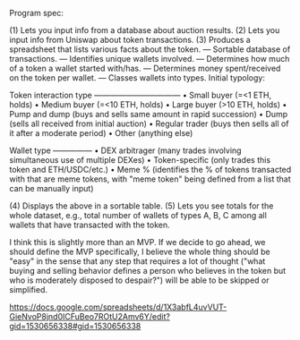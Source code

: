 Program spec:

(1) Lets you input info from a database about auction results.
(2) Lets you input info from Uniswap about token transactions.
(3) Produces a spreadsheet that lists various facts about the token.
— Sortable database of transactions.
— Identifies unique wallets involved.
— Determines how much of a token a wallet started with/has.
— Determines money spent/received on the token per wallet.
— Classes wallets into types. Initial typology:

Token interaction type
———————————
• Small buyer (=<1 ETH, holds)
• Medium buyer (=<10 ETH, holds)
• Large buyer (>10 ETH, holds)
• Pump and dump (buys and sells same amount in rapid succession)
• Dump (sells all received from initial auction)
• Regular trader (buys then sells all of it after a moderate period)
• Other (anything else)

Wallet type
—————
• DEX arbitrager (many trades involving simultaneous use of multiple DEXes)
• Token-specific (only trades this token and ETH/USDC/etc.)
• Meme % (identifies the % of tokens transacted with that are meme tokens, with "meme token" being defined from a list that can be manually input)

(4) Displays the above in a sortable table.
(5) Lets you see totals for the whole dataset, e.g., total number of wallets of types A, B, C among all wallets that have transacted with the token.

I think this is slightly more than an MVP. If we decide to go ahead, we should define the MVP specifically, I believe the whole thing should be "easy" in the sense that any step that requires a lot of thought ("what buying and selling behavior defines a person who believes in the token but who is moderately disposed to despair?") will be able to be skipped or simplified.

https://docs.google.com/spreadsheets/d/1X3abfL4uvVUT-GieNvoP8jnd0ICFuBeo7ROtU2Amv6Y/edit?gid=1530656338#gid=1530656338

